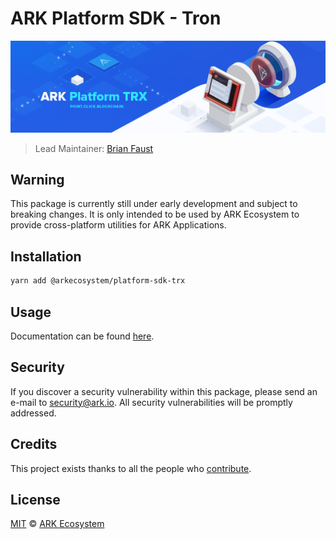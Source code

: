 # ARK Platform SDK - Tron

<p align="center">
    <img src="https://raw.githubusercontent.com/ArkEcosystem/platform-sdk/master/packages/platform-sdk-trx/banner.png" />
</p>

> Lead Maintainer: [Brian Faust](https://github.com/faustbrian)

## Warning

This package is currently still under early development and subject to breaking changes. It is only intended to be used by ARK Ecosystem to provide cross-platform utilities for ARK Applications.

## Installation

```bash
yarn add @arkecosystem/platform-sdk-trx
```

## Usage

Documentation can be found [here](https://ark.dev/docs/platform-sdk/coins/trx).

## Security

If you discover a security vulnerability within this package, please send an e-mail to security@ark.io. All security vulnerabilities will be promptly addressed.

## Credits

This project exists thanks to all the people who [contribute](../../contributors).

## License

[MIT](LICENSE) © [ARK Ecosystem](https://ark.io)
